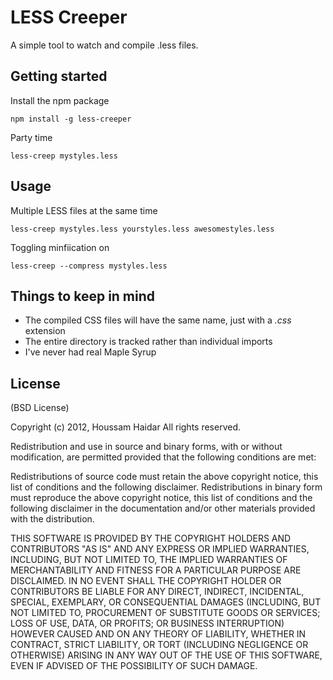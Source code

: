 # **LESS Creeper**

A simple tool to watch and compile .less files.

## Getting started

Install the npm package

```
npm install -g less-creeper
```

Party time

```
less-creep mystyles.less
```

## Usage

Multiple LESS files at the same time

```
less-creep mystyles.less yourstyles.less awesomestyles.less
```

Toggling minfiication on

```
less-creep --compress mystyles.less
````

## Things to keep in mind

* The compiled CSS files will have the same name, just with a *.css* extension
* The entire directory is tracked rather than individual imports
* I've never had real Maple Syrup

## License

(BSD License)

Copyright (c) 2012, Houssam Haidar
All rights reserved.

Redistribution and use in source and binary forms, with or without modification, are permitted provided that the following conditions are met:

Redistributions of source code must retain the above copyright notice, this list of conditions and the following disclaimer.
Redistributions in binary form must reproduce the above copyright notice, this list of conditions and the following disclaimer in the documentation and/or other materials provided with the distribution.

THIS SOFTWARE IS PROVIDED BY THE COPYRIGHT HOLDERS AND CONTRIBUTORS "AS IS" AND ANY EXPRESS OR IMPLIED WARRANTIES, INCLUDING, BUT NOT LIMITED TO, THE IMPLIED WARRANTIES OF MERCHANTABILITY AND FITNESS FOR A PARTICULAR PURPOSE ARE DISCLAIMED. IN NO EVENT SHALL THE COPYRIGHT HOLDER OR CONTRIBUTORS BE LIABLE FOR ANY DIRECT, INDIRECT, INCIDENTAL, SPECIAL, EXEMPLARY, OR CONSEQUENTIAL DAMAGES (INCLUDING, BUT NOT LIMITED TO, PROCUREMENT OF SUBSTITUTE GOODS OR SERVICES; LOSS OF USE, DATA, OR PROFITS; OR BUSINESS INTERRUPTION) HOWEVER CAUSED AND ON ANY THEORY OF LIABILITY, WHETHER IN CONTRACT, STRICT LIABILITY, OR TORT (INCLUDING NEGLIGENCE OR OTHERWISE) ARISING IN ANY WAY OUT OF THE USE OF THIS SOFTWARE, EVEN IF ADVISED OF THE POSSIBILITY OF SUCH DAMAGE.